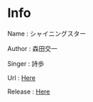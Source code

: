 # Info

Name : シャイニングスター

Author : 森田交一

Singer : 詩歩

Url : [Here](https://maoudamashii.jokersounds.com/archives/song_shiho_shining_star.html)

Release : [Here](https://github.com/osu-Karaoke/sample-beatmap/releases/tag/shinning-star)